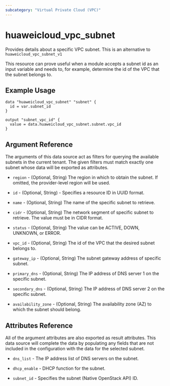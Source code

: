 ```yaml
---
subcategory: "Virtual Private Cloud (VPC)"
---
```


# huaweicloud\_vpc\_subnet

Provides details about a specific VPC subnet.
This is an alternative to `huaweicloud_vpc_subnet_v1`

This resource can prove useful when a module accepts a subnet id as
an input variable and needs to, for example, determine the id of the
VPC that the subnet belongs to.

## Example Usage

```hcl
data "huaweicloud_vpc_subnet" "subnet" {
  id = var.subnet_id
}

output "subnet_vpc_id" {
  value = data.huaweicloud_vpc_subnet.subnet.vpc_id
}
```

## Argument Reference

The arguments of this data source act as filters for querying the available
subnets in the current tenant. The given filters must match exactly one
subnet whose data will be exported as attributes.

* `region` - (Optional, String) The region in which to obtain the subnet. If omitted, the provider-level region will be used.

* `id` - (Optional, String) - Specifies a resource ID in UUID format.

* `name` - (Optional, String) The name of the specific subnet to retrieve.

* `cidr` - (Optional, String) The network segment of specific subnet to retrieve. The value must be in CIDR format.

* `status` - (Optional, String) The value can be ACTIVE, DOWN, UNKNOWN, or ERROR.

* `vpc_id` - (Optional, String) The id of the VPC that the desired subnet belongs to.

* `gateway_ip` - (Optional, String) The subnet gateway address of specific subnet.

* `primary_dns` - (Optional, String) The IP address of DNS server 1 on the specific subnet.

* `secondary_dns` - (Optional, String) The IP address of DNS server 2 on the specific subnet.

* `availability_zone` - (Optional, String) The availability zone (AZ) to which the subnet should belong.

## **Attributes Reference**

All of the argument attributes are also exported as
result attributes. This data source will complete the data by populating
any fields that are not included in the configuration with the data for
the selected subnet.

* `dns_list` - The IP address list of DNS servers on the subnet.

* `dhcp_enable` - DHCP function for the subnet.

* `subnet_id` - Specifies the subnet (Native OpenStack API) ID.
